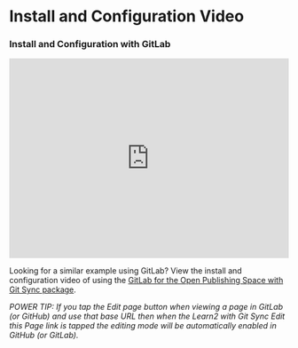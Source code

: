 # Install and Configuration Video

### Install and Configuration with GitLab
<iframe width="100%" height="360" src="https://www.youtube.com/embed/mtVQiSCBH6Q" frameborder="0" allow="accelerometer; autoplay; encrypted-media; gyroscope; picture-in-picture" allowfullscreen></iframe>

Looking for a similar example using GitLab? View the install and configuration video of using the [GitLab for the Open Publishing Space with Git Sync package](/openpublishingspace/install-configure-video).

_POWER TIP: If you tap the *Edit* page button when viewing a page in GitLab (or GitHub) and use that base URL then when the Learn2 with Git Sync *Edit this Page* link is tapped the editing mode will be automatically enabled in GitHub (or GitLab)._
